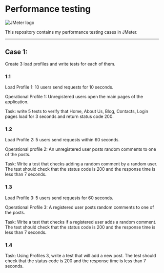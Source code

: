 # Performance testing

![JMeter logo](https://img.shields.io/badge/JMeter-090909?style=for-the-badge&logo=apachejmeter)

This repository contains my performance testing cases in JMeter.

---

## Case 1:

Create 3 load profiles and write tests for each of them.

### 1.1

Load Profile 1: 10 users send requests for 10 seconds.

Operational Profile 1: Unregistered users open the main pages of the application.

Task: write 5 tests to verify that Home, About Us, Blog, Contacts, Login pages load for 3 seconds and return status code 200.

### 1.2

Load Profile 2: 5 users send requests within 60 seconds.

Operational profile 2: An unregistered user posts random comments to one of the posts.

Task: Write a test that checks adding a random comment by a random user. The test should check that the status code is 200 and the response time is less than 7 seconds.

### 1.3

Load Profile 3: 5 users send requests for 60 seconds.

Operational Profile 3: A registered user posts random comments to one of the posts.

Task: Write a test that checks if a registered user adds a random comment. The test should check that the status code is 200 and the response time is less than 7 seconds.

### 1.4

Task: Using Profiles 3, write a test that will add a new post. The test should check that the status code is 200 and the response time is less than 7 seconds.
